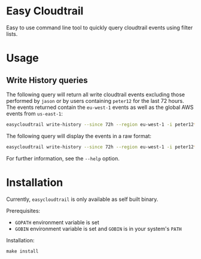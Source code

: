 # Easy Cloudtrail

Easy to use command line tool to quickly query cloudtrail events using filter lists. 

# Usage 

## Write History queries

The following query will return all write cloudtrail events excluding those performed by `jason` or by users containing `peter12` for the last 72 hours. The events returned contain the `eu-west-1` events as well as the global AWS events from `us-east-1`:

```bash
easycloudtrail write-history --since 72h --region eu-west-1 -i peter12*,jason
```

The following query will display the events in a raw format:

```bash
easycloudtrail write-history --since 72h --region eu-west-1 -i peter12*,jason --raw
```

For further information, see the `--help` option.

# Installation

Currently, `easycloudtrail` is only available as self built binary.

Prerequisites:
- `GOPATH` environment variable is set
- `GOBIN` environment variable is set and `GOBIN` is in your system's `PATH`

Installation:

```
make install
```
